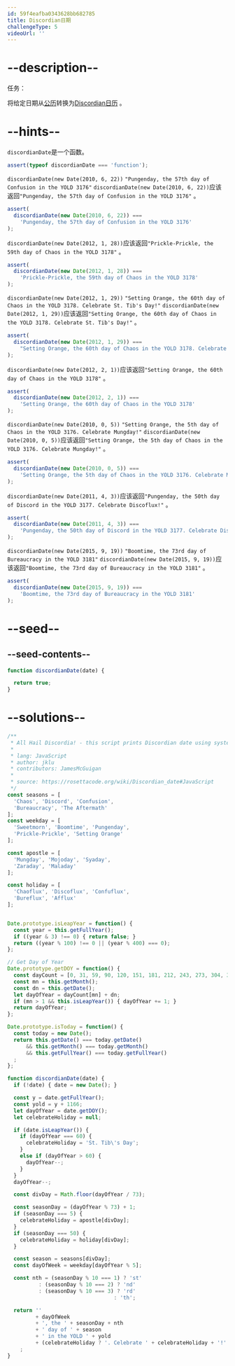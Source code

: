 ```yaml
---
id: 59f4eafba0343628bb682785
title: Discordian日期
challengeType: 5
videoUrl: ''
---
```


# --description--

任务：

将给定日期从[公历](<https://en.wikipedia.org/wiki/Gregorian calendar> "wp：阳历")转换为[Discordian日历](<https://en.wikipedia.org/wiki/Discordian calendar> "wp：Discordian日历") 。

# --hints--

`discordianDate`是一个函数。

```js
assert(typeof discordianDate === 'function');
```

`discordianDate(new Date(2010, 6, 22))` `"Pungenday, the 57th day of Confusion in the YOLD 3176"` `discordianDate(new Date(2010, 6, 22))`应该返回`"Pungenday, the 57th day of Confusion in the YOLD 3176"` 。

```js
assert(
  discordianDate(new Date(2010, 6, 22)) ===
    'Pungenday, the 57th day of Confusion in the YOLD 3176'
);
```

`discordianDate(new Date(2012, 1, 28))`应该返回`"Prickle-Prickle, the 59th day of Chaos in the YOLD 3178"` 。

```js
assert(
  discordianDate(new Date(2012, 1, 28)) ===
    'Prickle-Prickle, the 59th day of Chaos in the YOLD 3178'
);
```

`discordianDate(new Date(2012, 1, 29))` `"Setting Orange, the 60th day of Chaos in the YOLD 3178. Celebrate St. Tib's Day!"` `discordianDate(new Date(2012, 1, 29))`应该返回`"Setting Orange, the 60th day of Chaos in the YOLD 3178. Celebrate St. Tib's Day!"` 。

```js
assert(
  discordianDate(new Date(2012, 1, 29)) ===
    "Setting Orange, the 60th day of Chaos in the YOLD 3178. Celebrate St. Tib's Day!"
);
```

`discordianDate(new Date(2012, 2, 1))`应该返回`"Setting Orange, the 60th day of Chaos in the YOLD 3178"` 。

```js
assert(
  discordianDate(new Date(2012, 2, 1)) ===
    'Setting Orange, the 60th day of Chaos in the YOLD 3178'
);
```

`discordianDate(new Date(2010, 0, 5))` `"Setting Orange, the 5th day of Chaos in the YOLD 3176. Celebrate Mungday!"` `discordianDate(new Date(2010, 0, 5))`应该返回`"Setting Orange, the 5th day of Chaos in the YOLD 3176. Celebrate Mungday!"` 。

```js
assert(
  discordianDate(new Date(2010, 0, 5)) ===
    'Setting Orange, the 5th day of Chaos in the YOLD 3176. Celebrate Mungday!'
);
```

`discordianDate(new Date(2011, 4, 3))`应该返回`"Pungenday, the 50th day of Discord in the YOLD 3177. Celebrate Discoflux!"` 。

```js
assert(
  discordianDate(new Date(2011, 4, 3)) ===
    'Pungenday, the 50th day of Discord in the YOLD 3177. Celebrate Discoflux!'
);
```

`discordianDate(new Date(2015, 9, 19))` `"Boomtime, the 73rd day of Bureaucracy in the YOLD 3181"` `discordianDate(new Date(2015, 9, 19))`应该返回`"Boomtime, the 73rd day of Bureaucracy in the YOLD 3181"` 。

```js
assert(
  discordianDate(new Date(2015, 9, 19)) ===
    'Boomtime, the 73rd day of Bureaucracy in the YOLD 3181'
);
```

# --seed--

## --seed-contents--

```js
function discordianDate(date) {

  return true;
}
```

# --solutions--

```js
/**
 * All Hail Discordia! - this script prints Discordian date using system date.
 *
 * lang: JavaScript
 * author: jklu
 * contributors: JamesMcGuigan
 *
 * source: https://rosettacode.org/wiki/Discordian_date#JavaScript
 */
const seasons = [
  'Chaos', 'Discord', 'Confusion',
  'Bureaucracy', 'The Aftermath'
];
const weekday = [
  'Sweetmorn', 'Boomtime', 'Pungenday',
  'Prickle-Prickle', 'Setting Orange'
];

const apostle = [
  'Mungday', 'Mojoday', 'Syaday',
  'Zaraday', 'Maladay'
];

const holiday = [
  'Chaoflux', 'Discoflux', 'Confuflux',
  'Bureflux', 'Afflux'
];


Date.prototype.isLeapYear = function() {
  const year = this.getFullYear();
  if ((year & 3) !== 0) { return false; }
  return ((year % 100) !== 0 || (year % 400) === 0);
};

// Get Day of Year
Date.prototype.getDOY = function() {
  const dayCount = [0, 31, 59, 90, 120, 151, 181, 212, 243, 273, 304, 334];
  const mn = this.getMonth();
  const dn = this.getDate();
  let dayOfYear = dayCount[mn] + dn;
  if (mn > 1 && this.isLeapYear()) { dayOfYear += 1; }
  return dayOfYear;
};

Date.prototype.isToday = function() {
  const today = new Date();
  return this.getDate() === today.getDate()
      && this.getMonth() === today.getMonth()
      && this.getFullYear() === today.getFullYear()
  ;
};

function discordianDate(date) {
  if (!date) { date = new Date(); }

  const y = date.getFullYear();
  const yold = y + 1166;
  let dayOfYear = date.getDOY();
  let celebrateHoliday = null;

  if (date.isLeapYear()) {
    if (dayOfYear === 60) {
      celebrateHoliday = 'St. Tib\'s Day';
    }
    else if (dayOfYear > 60) {
      dayOfYear--;
    }
  }
  dayOfYear--;

  const divDay = Math.floor(dayOfYear / 73);

  const seasonDay = (dayOfYear % 73) + 1;
  if (seasonDay === 5) {
    celebrateHoliday = apostle[divDay];
  }
  if (seasonDay === 50) {
    celebrateHoliday = holiday[divDay];
  }

  const season = seasons[divDay];
  const dayOfWeek = weekday[dayOfYear % 5];

  const nth = (seasonDay % 10 === 1) ? 'st'
          : (seasonDay % 10 === 2) ? 'nd'
          : (seasonDay % 10 === 3) ? 'rd'
                                  : 'th';

  return ''
         + dayOfWeek
         + ', the ' + seasonDay + nth
         + ' day of ' + season
         + ' in the YOLD ' + yold
         + (celebrateHoliday ? '. Celebrate ' + celebrateHoliday + '!' : '')
    ;
}
```
